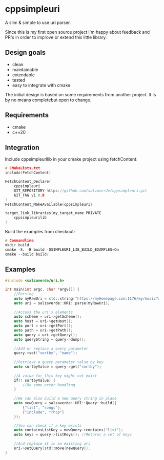 # cppsimpleuri
A slim & simple to use uri parser.

Since this is my first open source project i'm happy about feedback and PR's in order to improve or extend this little library.

## Design goals
- clean
- maintainable
- extendable
- tested
- easy to integrate with cmake

The initial design is based on some requirements from another project. It is by no means completebut open to change.

## Requirements
- cmake
- c++20

## Integration
Include cppsimpleurilib in your cmake project using fetchContent:
```cpp
# CMakeLists.txt
include(FetchContent)

FetchContent_Declare(
    cppsimpleuri
    GIT_REPOSITORY https://github.com/salzaverde/cppsimpleuri.git
    GIT_TAG v1.0.0
)
FetchContent_MakeAvailable(cppsimpleuri)

target_link_libraries(my_target_name PRIVATE
    cppsimpleurilib
)
```

Build the examples from checkout:
```cpp
# Commandline
mkdir build
cmake -S. -B build -DSIMPLEURI_LIB_BUILD_EXAMPLES=On
cmake --build build/.
```

## Examples
```cpp
#include <salzaverde/uri.h>

int main(int argc, char *argv[]) {
    //Parsing
    auto myRawUri = std::string("https://myHomepage.com:1176/my/music?added=last");
    auto uri = salzaverde::URI::parse(myRawUri);
    
    //Access the uri's elements
    auto scheme = uri->getScheme();
    auto host = uri->getHost();
    auto port = uri->getPort();
    auto path = uri->getPath();
    auto query = uri->getQuery();
    auto queryString = query->dump();
    
    //Add or replace a query parameter
    query->set("sortby", "name");
    
    //Retrieve a query parameter value by key
    auto sortbyValue = query->get("sortby");
    
    //A value for this key might not exist
    if(! sortbyValue) {
        //Do some error handling
    }
       
    //We can also build a new query string in place
    auto newQuery = salzaverde::URI::Query::build({
        {"list", "songs"},
        {"include", "rhcp"}
    });

    //You can check if a key exists
    auto containsListKey = newQuery->contains("list");
    auto keys = query->listKeys(); //Returns a set of keys
    
    //And replace it in an existing uri
    uri->setQuery(std::move(newQuery));
}
```
